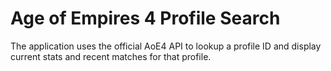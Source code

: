 # Age of Empires 4 Profile Search

The application uses the official AoE4 API to lookup a profile ID and display current stats and recent matches for that profile.